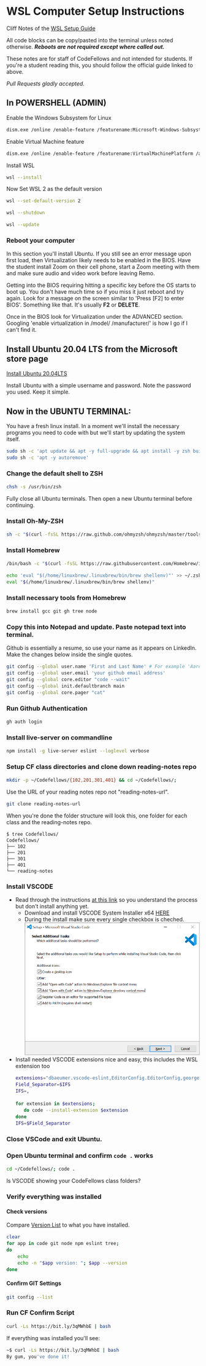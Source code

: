 # WSL Computer Setup Instructions

Cliff Notes of the [WSL Setup Guide](https://codefellows.github.io/setup-guide/)

All code blocks can be copy/pasted into the terminal unless noted otherwise. ***Reboots are not required except where called out.***

These notes are for staff of CodeFellows and not intended for students. If you're a student reading this, you should follow the official guide linked to above.

*Pull Requests gladly accepted.*

## In POWERSHELL (ADMIN)

Enable the Windows Subsystem for Linux
```bash
dism.exe /online /enable-feature /featurename:Microsoft-Windows-Subsystem-Linux /all /norestart
```
Enable Virtual Machine feature
```bash
dism.exe /online /enable-feature /featurename:VirtualMachinePlatform /all /norestart
```
Install WSL
```bash
wsl --install
```
Now Set WSL 2 as the default version
```bash
wsl --set-default-version 2
```
```bash
wsl --shutdown
```
```bash
wsl --update
```
### Reboot your computer

In this section you'll install Ubuntu. If you still see an error message upon first load, then Virtualization likely needs to be enabled in the BIOS.
Have the student install Zoom on their cell phone, start a Zoom meeting with them and make sure audio and video work before leaving Remo. 

Getting into the BIOS requiring hitting a specific key before the OS starts to boot up. You don't have much time so if you miss it just reboot and try again. Look for a message on the screen similar to 'Press [F2] to enter BIOS'. Something like that. It's usually **F2** or **DELETE**. 

Once in the BIOS look for Virtualization under the ADVANCED section. Googling 'enable virtualization in /model/ /manufacturer/' is how I go if I can't find it. 

## Install Ubuntu 20.04 LTS from the Microsoft store page

[Install Ubuntu 20.04LTS](https://www.microsoft.com/store/apps/9n6svws3rx71)

Install Ubuntu with a simple username and password. Note the password you used. Keep it simple.

## Now in the UBUNTU TERMINAL:
You have a fresh linux install. In a moment we'll install the necessary programs you need to code with but we'll start by updating the system itself.
```bash
sudo sh -c 'apt update && apt -y full-upgrade && apt install -y zsh build-essential wget ca-certificates'
sudo sh -c 'apt -y autoremove'
```
### Change the default shell to ZSH
```bash
chsh -s /usr/bin/zsh
```
Fully close all Ubuntu terminals. Then open a new Ubuntu terminal before continuing.

### Install Oh-My-ZSH
```bash
sh -c "$(curl -fsSL https://raw.github.com/ohmyzsh/ohmyzsh/master/tools/install.sh)"
```

### Install Homebrew
```bash
/bin/bash -c "$(curl -fsSL https://raw.githubusercontent.com/Homebrew/install/HEAD/install.sh)"
```
```bash
echo 'eval "$(/home/linuxbrew/.linuxbrew/bin/brew shellenv)"' >> ~/.zshrc
eval "$(/home/linuxbrew/.linuxbrew/bin/brew shellenv)"
```
### Install necessary tools from Homebrew
```bash
brew install gcc git gh tree node
```
### Copy this into Notepad and update. Paste notepad text into terminal.
Github is essentially a resume, so use your name as it appears on LinkedIn. Make the changes below inside the single quotes.
```bash
git config --global user.name 'First and Last Name' # For example 'Aaron Imbrock' 
git config --global user.email 'your github email address'
git config --global core.editor "code --wait"
git config --global init.defaultbranch main
git config --global core.pager "cat"
```
### Run Github Authentication
```bash
gh auth login
```
### Install live-server on commandline
```bash
npm install -g live-server eslint --loglevel verbose
```
### Setup CF class directories and clone down reading-notes repo
```bash
mkdir -p ~/Codefellows/{102,201,301,401} && cd ~/Codefellows/;
```
Use the URL of your reading notes repo not "reading-notes-url".
```bash
git clone reading-notes-url
```
When you're done the folder structure will look this, one folder for each class and the reading-notes repo.

```
$ tree Codefellows/
Codefellows/
├── 102
├── 201
├── 301
├── 401
└── reading-notes
```
### Install VSCODE
* Read through the instructions [at this link](https://codefellows.github.io/setup-guide/system-setup/windows/10-vscode.html) so you understand the process but don't install anything yet.
  * Download and install VSCODE System Installer x64 [HERE](https://code.visualstudio.com/docs/?dv=win64)
  * During the install make sure every single checkbox is cheched.
  ![Screenshot of Visual Studio Code Install screen showing all necessary checkboxes.](media/vsc.PNG)
* Install needed VSCODE extensions nice and easy, this includes the WSL extension too
   ```bash
  extensions="dbaeumer.vscode-eslint,EditorConfig.EditorConfig,george-alisson.html-preview-vscode,ms-vscode-remote.remote-wsl,rangav.vscode-thunder-client,ritwickdey.LiveServer"
  Field_Separator=$IFS
  IFS=,

  for extension in $extensions;
	  do code --install-extension $extension
  done
  IFS=$Field_Separator
  
   ```

### Close VSCode and exit Ubuntu.

### Open Ubuntu terminal and confirm `code .` works
```bash
cd ~/Codefellows/; code .
```
Is VSCODE showing your CodeFellows class folders? 

### Verify everything was installed
#### Check versions
Compare [Version List](https://codefellows.github.io/setup-guide/system-setup/windows/11-verify.html) to what you have installed.
```bash
clear
for app in code git node npm eslint tree;
do
	echo
	echo -n "$app version: "; $app --version
done
```
#### Confirm GIT Settings
```bash
git config --list
```

### Run CF Confirm Script
```bash
curl -Ls https://bit.ly/3qMWhbE | bash
```
If everything was installed you'll see:
```bash
~$ curl -Ls https://bit.ly/3qMWhbE | bash
By gum, you've done it!
```
